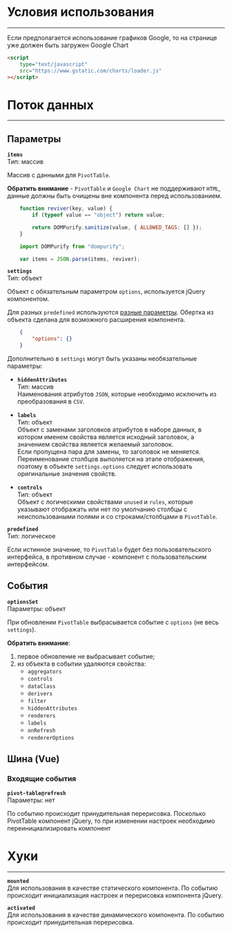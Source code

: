 # Условия использования

---

Если предполагается использование графиков Google, то на странице уже должен быть загружен Google Chart

```html
<script
	type="text/javascript"
	src="https://www.gstatic.com/charts/loader.js"
></script>
```

# Поток данных

---

## Параметры

**`items`**  
Тип: массив

Массив с данными для `PivotTable`.

**Обратить внимание** - `PivotTable` и `Google Chart` не поддерживают `HTML`, данные должны быть очищены вне компонента перед использованием.

```javascript
    function reviver(key, value) {
        if (typeof value == "object") return value;

        return DOMPurify.sanitize(value, { ALLOWED_TAGS: [] });
    }

    import DOMPurify from "dompurify";

    var items = JSON.parse(items, reviver);
```

**`settings`**  
Тип: объект

Объект с обязательным параметром `options`, используется jQuery компонентом.

Для разных `predefined` используются [разные параметры](https://github.com/nicolaskruchten/pivottable/wiki/Parameters). Обертка из объекта сделана для возможного расширения компонента.

```json
    {
        "options": {}
    }
```

Дополнительно в `settings` могут быть указаны необязательные параметры:

-   **`hiddenAttributes`**  
    Тип: массив  
    Наименования атрибутов `JSON`, которые необходимо исключить из преобразования в `CSV`.

-   **`labels`**  
    Тип: объект  
    Объект с заменами заголовков атрибутов в наборе данных, в котором именем свойства является исходный заголовок, а значением свойства является желаемый заголовок.  
    Если пропущена пара для замены, то заголовок не меняется.  
    Переименование столбцов выполяется на этапе отображения, поэтому в объекте `settings.options` следует использовать оригинальные значения свойств.

-   **`controls`**  
    Тип: объект  
    Объект с логическими свойствами `unused` и `rules`, которые указывают отображать или нет по умолчанию столбцы с неиспользоваными полями и со строками/столбцами в `PivotTable`.

**`predefined`**  
Тип: логическое

Если истинное значение, то `PivotTable` будет без пользовательского интерфейса, в противном случае - компонент с пользовательским интерфейсом.

## События

**`optionsSet`**  
Параметры: объект

При обновлении `PivotTable` выбрасывается событие с `options` (не весь `settings`).

**Обратить внимание**:

1. первое обновление не выбрасывает событие;
2. из объекта в событии удаляются свойства:
    - `aggregators`
    - `controls`
    - `dataClass`
    - `derivers`
    - `filter`
    - `hiddenAttributes`
    - `renderers`
    - `labels`
    - `onRefresh`
    - `rendererOptions`

## Шина (Vue)

### Входящие события

**`pivot-table@refresh`**  
Параметры: нет

По событию происходит принудительная перерисовка. Посколько PivotTable компонент jQuery, то при изменении настроек необходимо переинициализировать компонент

# Хуки

---

**`mounted`**  
Для использования в качестве статического компонента. По событию происходит инициализация настроек и перерисовка компонента jQuery.

**`activated`**  
Для использования в качестве динамического компонента. По событию происходит принудительная перерисовка.
